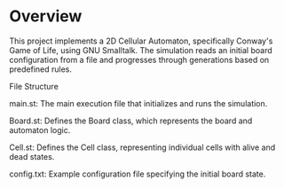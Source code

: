 # Overview

This project implements a 2D Cellular Automaton, specifically Conway's Game of Life, using GNU Smalltalk. The simulation reads an initial board configuration from a file and progresses through generations based on predefined rules.

File Structure

main.st: The main execution file that initializes and runs the simulation.

Board.st: Defines the Board class, which represents the board and automaton logic.

Cell.st: Defines the Cell class, representing individual cells with alive and dead states.

config.txt: Example configuration file specifying the initial board state.
